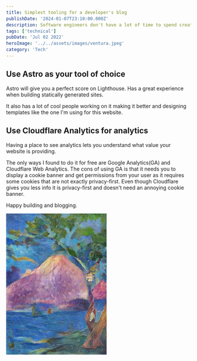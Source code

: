 ```yaml
---
title: Simplest tooling for a developer's blog
publishDate: '2024-01-07T23:10:00.000Z'
description: Software engineers don't have a lot of time to spend creating a blog but it's still a good way to express your ideas and write out your thoughts. Hence, I figured out the 2 best tools to make a dev blog.
tags: ['technical']
pubDate: 'Jul 02 2022'
heroImage: '../../assets/images/ventura.jpeg'
category: 'Tech'
---
```


## Use Astro as your tool of choice

Astro will give you a perfect score on Lighthouse. Has a great experience when building statically generated sites.

It also has a lot of cool people working on it making it better and designing templates like the one I'm using for this website.

## Use Cloudflare Analytics for analytics

Having a place to see analytics lets you understand what value your website is providing.

The only ways I found to do it for free are Google Analytics(GA) and Cloudflare Web Analytics. The cons of using GA is that it needs you to display a cookie banner and get permissions from your user as it requires some cookies that are not exactly privacy-first. Even though Cloudflare gives you less info it is privacy-first and doesn't need an annoying cookie banner.

Happy building and blogging.

![A starry night sky.](../../assets/images/hill.png)
